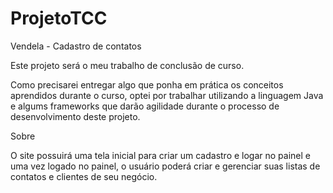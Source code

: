 # ProjetoTCC
Vendela - Cadastro de contatos

Este projeto será o meu trabalho de conclusão de curso.

Como precisarei entregar algo que ponha em prática os conceitos aprendidos durante o curso, optei por trabalhar utilizando a linguagem Java e algums frameworks que darão agilidade durante o processo de desenvolvimento deste projeto. 

Sobre

O site possuirá uma tela inicial para criar um cadastro e logar no painel e uma vez logado no painel, o usuário poderá criar e gerenciar suas listas de contatos e clientes de seu negócio.
